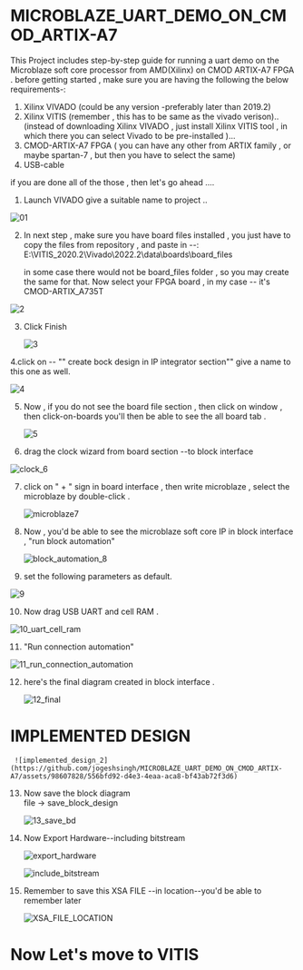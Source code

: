 # MICROBLAZE_UART_DEMO_ON_CMOD_ARTIX-A7
This Project includes step-by-step guide for running a uart demo on the Microblaze soft core processor from AMD(Xilinx) on CMOD ARTIX-A7 FPGA .
before getting started , make sure you are having the following the below requirements-:
1. Xilinx VIVADO (could be any version -preferably later than 2019.2)
2. Xilinx VITIS  (remember , this has to be same as the vivado verison)..
   (instead of downloading Xilinx VIVADO , just install Xilinx VITIS tool , in which there you can select Vivado to be pre-installed )...
3. CMOD-ARTIX-A7 FPGA ( you can have any other from ARTIX family , or maybe spartan-7 , but then you have to select the same)
4. USB-cable

  if you are done all of the those , then let's go ahead .... 

1. Launch VIVADO
   give a suitable name to project ..
   
![01](./Img./01.jpg)


2. In next step , make sure you have board files installed , you just have to copy the
    files from repository , and paste in --: E:\VITIS_2020.2\Vivado\2022.2\data\boards\board_files


   in some case there would not be board_files folder , so you may create the same for that.
   Now select your FPGA board , in my case -- it's CMOD-ARTIX_A735T
   
![2](https://github.com/jogeshsingh/MICROBLAZE_UART_DEMO_ON_CMOD_ARTIX-A7/assets/98607828/e898d763-95b6-4ac7-8469-0e35469d7924)

3. Click Finish

   ![3](https://github.com/jogeshsingh/MICROBLAZE_UART_DEMO_ON_CMOD_ARTIX-A7/assets/98607828/94382b1b-4e58-4938-925b-d064290aa3cd)

4.click on -- "" create bock design in IP integrator section""
  give a name to this one as well.
  
  ![4](https://github.com/jogeshsingh/MICROBLAZE_UART_DEMO_ON_CMOD_ARTIX-A7/assets/98607828/6eb0fe07-8c3c-493a-a199-14119561180a)

5. Now , if you do not see the board file section , then click on window , then click-on-boards
   you'll then be able to see the all board tab .


   
   ![5](https://github.com/jogeshsingh/MICROBLAZE_UART_DEMO_ON_CMOD_ARTIX-A7/assets/98607828/5184c8eb-0c50-443a-a04a-84daac505da8)

6. drag the clock wizard from board section --to block interface

  ![clock_6](https://github.com/jogeshsingh/MICROBLAZE_UART_DEMO_ON_CMOD_ARTIX-A7/assets/98607828/6ca0dd16-c3e5-4a18-a9d4-30711ffee793)


7. click on " + " sign in board interface , then write microblaze , select the microblaze by
   double-click .

   ![microblaze7](https://github.com/jogeshsingh/MICROBLAZE_UART_DEMO_ON_CMOD_ARTIX-A7/assets/98607828/93f11589-6d8a-42a8-a3a2-44c2a3ab8056)

 8. Now  , you'd be able to see the microblaze soft core IP in block interface ,
     "run block automation"

     ![block_automation_8](https://github.com/jogeshsingh/MICROBLAZE_UART_DEMO_ON_CMOD_ARTIX-A7/assets/98607828/e869e4b8-a2d9-445d-b0d2-143e8c2d3059)

9.   set the following parameters as default.

   ![9](https://github.com/jogeshsingh/MICROBLAZE_UART_DEMO_ON_CMOD_ARTIX-A7/assets/98607828/76ad967b-cc21-4856-8611-4461ca3af6bb)

 10. Now drag USB UART and cell RAM .

   ![10_uart_cell_ram](https://github.com/jogeshsingh/MICROBLAZE_UART_DEMO_ON_CMOD_ARTIX-A7/assets/98607828/a6fbd575-51f6-45ca-9c43-140f213ac459)

11.  "Run connection automation"

  ![11_run_connection_automation](https://github.com/jogeshsingh/MICROBLAZE_UART_DEMO_ON_CMOD_ARTIX-A7/assets/98607828/e792664d-7849-42f8-b996-43f541e0b551)

12. here's the final diagram created in block interface .

     ![12_final](https://github.com/jogeshsingh/MICROBLAZE_UART_DEMO_ON_CMOD_ARTIX-A7/assets/98607828/5fba99d6-a11c-4bb6-952d-a86fcbfe019d)

   # IMPLEMENTED DESIGN
    
     ![implemented_design_2](https://github.com/jogeshsingh/MICROBLAZE_UART_DEMO_ON_CMOD_ARTIX-A7/assets/98607828/556bfd92-d4e3-4eaa-aca8-bf43ab72f3d6)

 13. Now save the block diagram    
     file -> save_block_design

     ![13_save_bd](https://github.com/jogeshsingh/MICROBLAZE_UART_DEMO_ON_CMOD_ARTIX-A7/assets/98607828/a74cfef5-06de-4354-83dd-7b4c4fc16ea6)

 14. Now Export Hardware--including bitstream
          
      ![export_hardware](https://github.com/jogeshsingh/MICROBLAZE_UART_DEMO_ON_CMOD_ARTIX-A7/assets/98607828/9287ee0d-dbb6-4603-bd69-11b48a274b23)

      ![include_bitstream](https://github.com/jogeshsingh/MICROBLAZE_UART_DEMO_ON_CMOD_ARTIX-A7/assets/98607828/f7a19716-4cea-49ac-b1cf-da72f262fa5a)

15. Remember to save this XSA FILE --in location--you'd be able to remember later

      ![XSA_FILE_LOCATION](https://github.com/jogeshsingh/MICROBLAZE_UART_DEMO_ON_CMOD_ARTIX-A7/assets/98607828/b77375a9-a049-4076-aadb-73c8cd373ec9)

 # Now Let's move to VITIS
 
    

   
   


